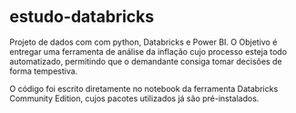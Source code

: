 # estudo-databricks

 Projeto de dados com com python, Databricks e Power BI. O Objetivo é entregar uma ferramenta de análise da inflação cujo processo esteja todo automatizado, permitindo que o demandante 
consiga tomar decisões de forma tempestiva.

O código foi escrito diretamente no notebook da ferramenta Databricks Community Edition, cujos pacotes utilizados já são pré-instalados.
